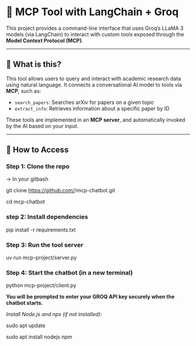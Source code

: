 # 🤖 MCP Tool with LangChain + Groq

This project provides a command-line interface that uses Groq’s LLaMA 3 models (via LangChain) to interact with custom tools exposed through the **Model Context Protocol (MCP)**.

---

## 📌 What is this?

This tool allows users to query and interact with academic research data using natural language. It connects a conversational AI model to tools via **MCP**, such as:

- `search_papers`: Searches arXiv for papers on a given topic
- `extract_info`: Retrieves information about a specific paper by ID

These tools are implemented in an **MCP server**, and automatically invoked by the AI based on your input.

---

## 🚀 How to Access

### Step 1: Clone the repo

-> In your gitbash

git clone https://github.com/<your-username>/mcp-chatbot.git

cd mcp-chatbot

### step 2: Install dependencies

pip install -r requirements.txt

### Step 3: Run the tool server

uv run mcp-project/server.py

### Step 4: Start the chatbot (in a new terminal)

python mcp-project/client.py

**You will be prompted to enter your GROQ API key securely when the chatbot starts.**

*Install Node.js and npx (if not installed):*


sudo apt update


sudo apt install nodejs npm
